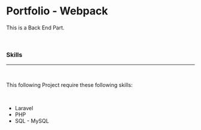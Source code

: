 # Portfolio - Webpack

This is a Back End Part.

<br>

### Skills
---

<br>

This following Project require these following skills:

<br>

- Laravel
- PHP
- SQL - MySQL
